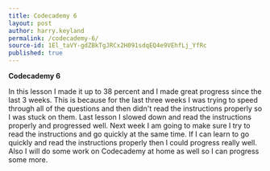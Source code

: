 ```yaml
---
title: Codecademy 6
layout: post
author: harry.keyland
permalink: /codecademy-6/
source-id: 1El_taVY-gdZBkTgJRCx2H091sdqEQ4e9VEhfLj_YfRc
published: true
---
```

**Codecademy 6**

In this lesson I made it up to 38 percent and I made great progress since the last 3 weeks. This is because for the last three weeks I was trying to speed through all of the questions and then didn't read the instructions properly so I was stuck on them. Last lesson I slowed down and read the instructions properly and progressed well. Next week I am going to make sure I try to read the instructions and go quickly at the same time. If I can learn to go quickly and read the instructions properly then I could progress really well. Also I will do some work on Codecademy at home as well so I can progress some more.

